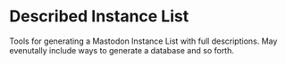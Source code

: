 
# Described Instance List
Tools for generating a Mastodon Instance List with full descriptions. May evenutally include ways to generate a database and so forth.
